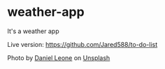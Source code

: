 # weather-app
It's a weather app

Live version: https://github.com/Jared588/to-do-list

Photo by <a href="https://unsplash.com/@danielleone?utm_content=creditCopyText&utm_medium=referral&utm_source=unsplash">Daniel Leone</a> on <a href="https://unsplash.com/photos/silhouette-of-mountains-during-nigh-time-photography-v7daTKlZzaw?utm_content=creditCopyText&utm_medium=referral&utm_source=unsplash">Unsplash</a>
  
